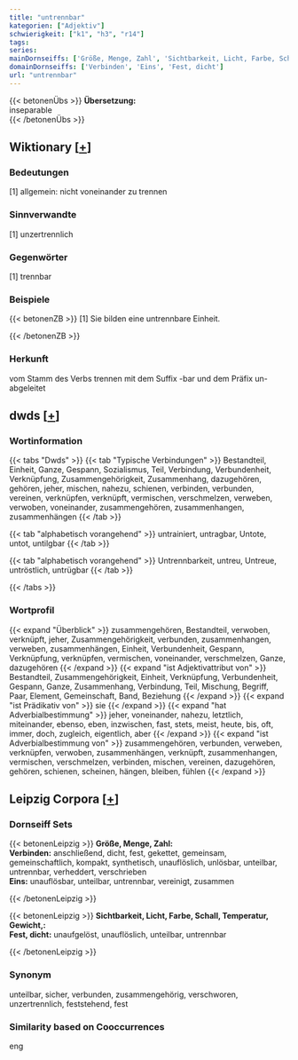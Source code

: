 ```yaml
---
title: "untrennbar"
kategorien: ["Adjektiv"]
schwierigkeit: ["k1", "h3", "r14"]
tags:
series:
mainDornseiffs: ['Größe, Menge, Zahl', 'Sichtbarkeit, Licht, Farbe, Schall, Temperatur, Gewicht,']
domainDornseiffs: ['Verbinden', 'Eins', 'Fest, dicht']
url: "untrennbar"
---
```


{{< betonenÜbs >}}
**Übersetzung:**  
inseparable  
{{< /betonenÜbs >}}

## Wiktionary [[+](https://de.wiktionary.org/wiki/untrennbar)]

### Bedeutungen
[1] allgemein: nicht voneinander zu trennen  

### Sinnverwandte
[1] unzertrennlich  

### Gegenwörter
[1] trennbar  

### Beispiele
{{< betonenZB >}}
[1] Sie bilden eine untrennbare Einheit.  

{{< /betonenZB >}}
### Herkunft
vom Stamm des Verbs trennen mit dem Suffix -bar und dem Präfix un- abgeleitet  



## dwds [[+](https://www.dwds.de/wb/untrennbar)]

### Wortinformation
{{< tabs "Dwds" >}}
{{< tab "Typische Verbindungen" >}}
Bestandteil, Einheit, Ganze, Gespann, Sozialismus, Teil, Verbindung, Verbundenheit, Verknüpfung, Zusammengehörigkeit, Zusammenhang, dazugehören, gehören, jeher, mischen, nahezu, schienen, verbinden, verbunden, vereinen, verknüpfen, verknüpft, vermischen, verschmelzen, verweben, verwoben, voneinander, zusammengehören, zusammenhangen, zusammenhängen
{{< /tab >}}

{{< tab "alphabetisch vorangehend" >}}
untrainiert, untragbar, Untote, untot, untilgbar
{{< /tab >}}

{{< tab "alphabetisch vorangehend" >}}
Untrennbarkeit, untreu, Untreue, untröstlich, untrügbar
{{< /tab >}}

{{< /tabs >}}

### Wortprofil
{{< expand "Überblick" >}} zusammengehören, Bestandteil, verwoben, verknüpft, jeher, Zusammengehörigkeit, verbunden, zusammenhangen, verweben, zusammenhängen, Einheit, Verbundenheit, Gespann, Verknüpfung, verknüpfen, vermischen, voneinander, verschmelzen, Ganze, dazugehören {{< /expand >}}
{{< expand "ist Adjektivattribut von" >}} Bestandteil, Zusammengehörigkeit, Einheit, Verknüpfung, Verbundenheit, Gespann, Ganze, Zusammenhang, Verbindung, Teil, Mischung, Begriff, Paar, Element, Gemeinschaft, Band, Beziehung {{< /expand >}}
{{< expand "ist Prädikativ von" >}} sie {{< /expand >}}
{{< expand "hat Adverbialbestimmung" >}} jeher, voneinander, nahezu, letztlich, miteinander, ebenso, eben, inzwischen, fast, stets, meist, heute, bis, oft, immer, doch, zugleich, eigentlich, aber {{< /expand >}}
{{< expand "ist Adverbialbestimmung von" >}} zusammengehören, verbunden, verweben, verknüpfen, verwoben, zusammenhängen, verknüpft, zusammenhangen, vermischen, verschmelzen, verbinden, mischen, vereinen, dazugehören, gehören, schienen, scheinen, hängen, bleiben, fühlen {{< /expand >}}

## Leipzig Corpora [[+](https://corpora.uni-leipzig.de/en/res?word=untrennbar&corpusId=deu_newscrawl-public_2018)]

### Dornseiff Sets
{{< betonenLeipzig >}}
**Größe, Menge, Zahl:**  
**Verbinden:** anschließend, dicht, fest, gekettet, gemeinsam, gemeinschaftlich, kompakt, synthetisch, unauflöslich, unlösbar, unteilbar, untrennbar, verheddert, verschrieben  
**Eins:** unauflösbar, unteilbar, untrennbar, vereinigt, zusammen  

{{< /betonenLeipzig >}}


{{< betonenLeipzig >}}
**Sichtbarkeit, Licht, Farbe, Schall, Temperatur, Gewicht,:**  
**Fest, dicht:** unaufgelöst, unauflöslich, unteilbar, untrennbar  

{{< /betonenLeipzig >}}

### Synonym
unteilbar, sicher, verbunden, zusammengehörig, verschworen, unzertrennlich, feststehend, fest


### Similarity based on Cooccurrences
eng

